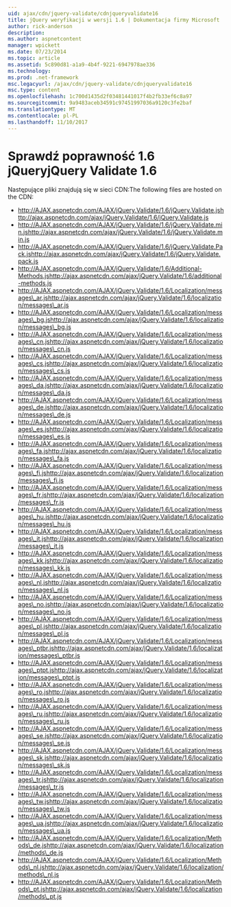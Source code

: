 ```yaml
---
uid: ajax/cdn/jquery-validate/cdnjqueryvalidate16
title: jQuery weryfikacji w wersji 1.6 | Dokumentacja firmy Microsoft
author: rick-anderson
description: 
ms.author: aspnetcontent
manager: wpickett
ms.date: 07/23/2014
ms.topic: article
ms.assetid: 5c890d81-a1a9-4b4f-9221-6947978ae336
ms.technology: 
ms.prod: .net-framework
msc.legacyurl: /ajax/cdn/jquery-validate/cdnjqueryvalidate16
msc.type: content
ms.openlocfilehash: 1c700d1435d2f03481441017f4b2fb33ef6c8a97
ms.sourcegitcommit: 9a9483aceb34591c97451997036a9120c3fe2baf
ms.translationtype: MT
ms.contentlocale: pl-PL
ms.lasthandoff: 11/10/2017
---
```

<a name="jquery-validate-16"></a><span data-ttu-id="135bf-102">Sprawdź poprawność 1.6 jQuery</span><span class="sxs-lookup"><span data-stu-id="135bf-102">jQuery Validate 1.6</span></span>
====================
<span data-ttu-id="135bf-103">Następujące pliki znajdują się w sieci CDN:</span><span class="sxs-lookup"><span data-stu-id="135bf-103">The following files are hosted on the CDN:</span></span>

- <span data-ttu-id="135bf-104">http://AJAX.aspnetcdn.com/AJAX/jQuery.Validate/1.6/jQuery.Validate.js</span><span class="sxs-lookup"><span data-stu-id="135bf-104">http://ajax.aspnetcdn.com/ajax/jQuery.Validate/1.6/jQuery.Validate.js</span></span>
- <span data-ttu-id="135bf-105">http://AJAX.aspnetcdn.com/AJAX/jQuery.Validate/1.6/jQuery.Validate.min.js</span><span class="sxs-lookup"><span data-stu-id="135bf-105">http://ajax.aspnetcdn.com/ajax/jQuery.Validate/1.6/jQuery.Validate.min.js</span></span>
- <span data-ttu-id="135bf-106">http://AJAX.aspnetcdn.com/AJAX/jQuery.Validate/1.6/jQuery.Validate.Pack.js</span><span class="sxs-lookup"><span data-stu-id="135bf-106">http://ajax.aspnetcdn.com/ajax/jQuery.Validate/1.6/jQuery.Validate.pack.js</span></span>
- <span data-ttu-id="135bf-107">http://AJAX.aspnetcdn.com/AJAX/jQuery.Validate/1.6/Additional-Methods.js</span><span class="sxs-lookup"><span data-stu-id="135bf-107">http://ajax.aspnetcdn.com/ajax/jQuery.Validate/1.6/additional-methods.js</span></span>
- <span data-ttu-id="135bf-108">http://AJAX.aspnetcdn.com/AJAX/jQuery.Validate/1.6/Localization/messages\_ar.js</span><span class="sxs-lookup"><span data-stu-id="135bf-108">http://ajax.aspnetcdn.com/ajax/jQuery.Validate/1.6/localization/messages\_ar.js</span></span>
- <span data-ttu-id="135bf-109">http://AJAX.aspnetcdn.com/AJAX/jQuery.Validate/1.6/Localization/messages\_bg.js</span><span class="sxs-lookup"><span data-stu-id="135bf-109">http://ajax.aspnetcdn.com/ajax/jQuery.Validate/1.6/localization/messages\_bg.js</span></span>
- <span data-ttu-id="135bf-110">http://AJAX.aspnetcdn.com/AJAX/jQuery.Validate/1.6/Localization/messages\_cn.js</span><span class="sxs-lookup"><span data-stu-id="135bf-110">http://ajax.aspnetcdn.com/ajax/jQuery.Validate/1.6/localization/messages\_cn.js</span></span>
- <span data-ttu-id="135bf-111">http://AJAX.aspnetcdn.com/AJAX/jQuery.Validate/1.6/Localization/messages\_cs.js</span><span class="sxs-lookup"><span data-stu-id="135bf-111">http://ajax.aspnetcdn.com/ajax/jQuery.Validate/1.6/localization/messages\_cs.js</span></span>
- <span data-ttu-id="135bf-112">http://AJAX.aspnetcdn.com/AJAX/jQuery.Validate/1.6/Localization/messages\_da.js</span><span class="sxs-lookup"><span data-stu-id="135bf-112">http://ajax.aspnetcdn.com/ajax/jQuery.Validate/1.6/localization/messages\_da.js</span></span>
- <span data-ttu-id="135bf-113">http://AJAX.aspnetcdn.com/AJAX/jQuery.Validate/1.6/Localization/messages\_de.js</span><span class="sxs-lookup"><span data-stu-id="135bf-113">http://ajax.aspnetcdn.com/ajax/jQuery.Validate/1.6/localization/messages\_de.js</span></span>
- <span data-ttu-id="135bf-114">http://AJAX.aspnetcdn.com/AJAX/jQuery.Validate/1.6/Localization/messages\_es.js</span><span class="sxs-lookup"><span data-stu-id="135bf-114">http://ajax.aspnetcdn.com/ajax/jQuery.Validate/1.6/localization/messages\_es.js</span></span>
- <span data-ttu-id="135bf-115">http://AJAX.aspnetcdn.com/AJAX/jQuery.Validate/1.6/Localization/messages\_fa.js</span><span class="sxs-lookup"><span data-stu-id="135bf-115">http://ajax.aspnetcdn.com/ajax/jQuery.Validate/1.6/localization/messages\_fa.js</span></span>
- <span data-ttu-id="135bf-116">http://AJAX.aspnetcdn.com/AJAX/jQuery.Validate/1.6/Localization/messages\_fi.js</span><span class="sxs-lookup"><span data-stu-id="135bf-116">http://ajax.aspnetcdn.com/ajax/jQuery.Validate/1.6/localization/messages\_fi.js</span></span>
- <span data-ttu-id="135bf-117">http://AJAX.aspnetcdn.com/AJAX/jQuery.Validate/1.6/Localization/messages\_fr.js</span><span class="sxs-lookup"><span data-stu-id="135bf-117">http://ajax.aspnetcdn.com/ajax/jQuery.Validate/1.6/localization/messages\_fr.js</span></span>
- <span data-ttu-id="135bf-118">http://AJAX.aspnetcdn.com/AJAX/jQuery.Validate/1.6/Localization/messages\_hu.js</span><span class="sxs-lookup"><span data-stu-id="135bf-118">http://ajax.aspnetcdn.com/ajax/jQuery.Validate/1.6/localization/messages\_hu.js</span></span>
- <span data-ttu-id="135bf-119">http://AJAX.aspnetcdn.com/AJAX/jQuery.Validate/1.6/Localization/messages\_it.js</span><span class="sxs-lookup"><span data-stu-id="135bf-119">http://ajax.aspnetcdn.com/ajax/jQuery.Validate/1.6/localization/messages\_it.js</span></span>
- <span data-ttu-id="135bf-120">http://AJAX.aspnetcdn.com/AJAX/jQuery.Validate/1.6/Localization/messages\_kk.js</span><span class="sxs-lookup"><span data-stu-id="135bf-120">http://ajax.aspnetcdn.com/ajax/jQuery.Validate/1.6/localization/messages\_kk.js</span></span>
- <span data-ttu-id="135bf-121">http://AJAX.aspnetcdn.com/AJAX/jQuery.Validate/1.6/Localization/messages\_nl.js</span><span class="sxs-lookup"><span data-stu-id="135bf-121">http://ajax.aspnetcdn.com/ajax/jQuery.Validate/1.6/localization/messages\_nl.js</span></span>
- <span data-ttu-id="135bf-122">http://AJAX.aspnetcdn.com/AJAX/jQuery.Validate/1.6/Localization/messages\_no.js</span><span class="sxs-lookup"><span data-stu-id="135bf-122">http://ajax.aspnetcdn.com/ajax/jQuery.Validate/1.6/localization/messages\_no.js</span></span>
- <span data-ttu-id="135bf-123">http://AJAX.aspnetcdn.com/AJAX/jQuery.Validate/1.6/Localization/messages\_pl.js</span><span class="sxs-lookup"><span data-stu-id="135bf-123">http://ajax.aspnetcdn.com/ajax/jQuery.Validate/1.6/localization/messages\_pl.js</span></span>
- <span data-ttu-id="135bf-124">http://AJAX.aspnetcdn.com/AJAX/jQuery.Validate/1.6/Localization/messages\_ptbr.js</span><span class="sxs-lookup"><span data-stu-id="135bf-124">http://ajax.aspnetcdn.com/ajax/jQuery.Validate/1.6/localization/messages\_ptbr.js</span></span>
- <span data-ttu-id="135bf-125">http://AJAX.aspnetcdn.com/AJAX/jQuery.Validate/1.6/Localization/messages\_ptpt.js</span><span class="sxs-lookup"><span data-stu-id="135bf-125">http://ajax.aspnetcdn.com/ajax/jQuery.Validate/1.6/localization/messages\_ptpt.js</span></span>
- <span data-ttu-id="135bf-126">http://AJAX.aspnetcdn.com/AJAX/jQuery.Validate/1.6/Localization/messages\_ro.js</span><span class="sxs-lookup"><span data-stu-id="135bf-126">http://ajax.aspnetcdn.com/ajax/jQuery.Validate/1.6/localization/messages\_ro.js</span></span>
- <span data-ttu-id="135bf-127">http://AJAX.aspnetcdn.com/AJAX/jQuery.Validate/1.6/Localization/messages\_ru.js</span><span class="sxs-lookup"><span data-stu-id="135bf-127">http://ajax.aspnetcdn.com/ajax/jQuery.Validate/1.6/localization/messages\_ru.js</span></span>
- <span data-ttu-id="135bf-128">http://AJAX.aspnetcdn.com/AJAX/jQuery.Validate/1.6/Localization/messages\_se.js</span><span class="sxs-lookup"><span data-stu-id="135bf-128">http://ajax.aspnetcdn.com/ajax/jQuery.Validate/1.6/localization/messages\_se.js</span></span>
- <span data-ttu-id="135bf-129">http://AJAX.aspnetcdn.com/AJAX/jQuery.Validate/1.6/Localization/messages\_sk.js</span><span class="sxs-lookup"><span data-stu-id="135bf-129">http://ajax.aspnetcdn.com/ajax/jQuery.Validate/1.6/localization/messages\_sk.js</span></span>
- <span data-ttu-id="135bf-130">http://AJAX.aspnetcdn.com/AJAX/jQuery.Validate/1.6/Localization/messages\_tr.js</span><span class="sxs-lookup"><span data-stu-id="135bf-130">http://ajax.aspnetcdn.com/ajax/jQuery.Validate/1.6/localization/messages\_tr.js</span></span>
- <span data-ttu-id="135bf-131">http://AJAX.aspnetcdn.com/AJAX/jQuery.Validate/1.6/Localization/messages\_tw.js</span><span class="sxs-lookup"><span data-stu-id="135bf-131">http://ajax.aspnetcdn.com/ajax/jQuery.Validate/1.6/localization/messages\_tw.js</span></span>
- <span data-ttu-id="135bf-132">http://AJAX.aspnetcdn.com/AJAX/jQuery.Validate/1.6/Localization/messages\_ua.js</span><span class="sxs-lookup"><span data-stu-id="135bf-132">http://ajax.aspnetcdn.com/ajax/jQuery.Validate/1.6/localization/messages\_ua.js</span></span>
- <span data-ttu-id="135bf-133">http://AJAX.aspnetcdn.com/AJAX/jQuery.Validate/1.6/Localization/Methods\_de.js</span><span class="sxs-lookup"><span data-stu-id="135bf-133">http://ajax.aspnetcdn.com/ajax/jQuery.Validate/1.6/localization/methods\_de.js</span></span>
- <span data-ttu-id="135bf-134">http://AJAX.aspnetcdn.com/AJAX/jQuery.Validate/1.6/Localization/Methods\_nl.js</span><span class="sxs-lookup"><span data-stu-id="135bf-134">http://ajax.aspnetcdn.com/ajax/jQuery.Validate/1.6/localization/methods\_nl.js</span></span>
- <span data-ttu-id="135bf-135">http://AJAX.aspnetcdn.com/AJAX/jQuery.Validate/1.6/Localization/Methods\_pt.js</span><span class="sxs-lookup"><span data-stu-id="135bf-135">http://ajax.aspnetcdn.com/ajax/jQuery.Validate/1.6/localization/methods\_pt.js</span></span>
